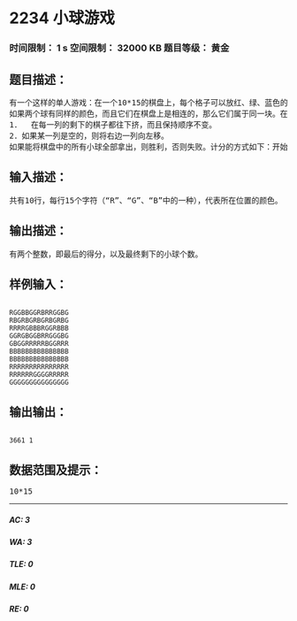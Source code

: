 # 2234 小球游戏   
### 时间限制： 1 s     空间限制： 32000 KB     题目等级： 黄金  
## 题目描述：  

<pre>
有一个这样的单人游戏：在一个10*15的棋盘上，每个格子可以放红、绿、蓝色的小球。
如果两个球有同样的颜色，而且它们在棋盘上是相连的，那么它们属于同一块。在游戏的每一步，玩家选择可以选择至少两个连成一块的球，然后其余的小球棋盘这样靠拢：
1．  在每一列的剩下的棋子都往下挤，而且保持顺序不变。
2．如果某一列是空的，则将右边一列向左移。
如果能将棋盘中的所有小球全部拿出，则胜利，否则失败。计分的方式如下：开始时，得分为0。每拿出有m个球的块，得分增加(m-2)2。如果所有的球全部都被拿出，则另外奖励1000分。现在，需要你来编一个程序来模拟一次游戏。每次都选择连成块最多的，如果有多个，则选择最左边的那一列最靠下的。
</pre>
  
  
## 输入描述：  

<pre>
共有10行，每行15个字符（“R”、“G”、“B”中的一种），代表所在位置的颜色。
</pre>
  
  
## 输出描述：  

<pre>
有两个整数，即最后的得分，以及最终剩下的小球个数。
</pre>
  
  
## 样例输入：  

<pre><code>
RGGBBGGRBRRGGBG
RBGRBGRBGRBGRBG
RRRRGBBBRGGRBBB
GGRGBGGBRRGGGBG
GBGGRRRRRBGGRRR
BBBBBBBBBBBBBBB
BBBBBBBBBBBBBBB
RRRRRRRRRRRRRRR
RRRRRRGGGGRRRRR
GGGGGGGGGGGGGGG
</code></pre>
  
  
## 输出输出：  

<pre><code>
3661 1
</code></pre>
  
  
## 数据范围及提示：  

<pre>
10*15
</pre>
  
  
***  

##### AC: 3  
##### WA: 3  
##### TLE: 0  
##### MLE: 0  
##### RE: 0  
